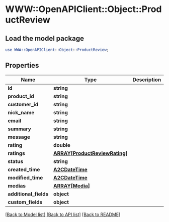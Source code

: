 # WWW::OpenAPIClient::Object::ProductReview

## Load the model package
```perl
use WWW::OpenAPIClient::Object::ProductReview;
```

## Properties
Name | Type | Description | Notes
------------ | ------------- | ------------- | -------------
**id** | **string** |  | [optional] 
**product_id** | **string** |  | [optional] 
**customer_id** | **string** |  | [optional] 
**nick_name** | **string** |  | [optional] 
**email** | **string** |  | [optional] 
**summary** | **string** |  | [optional] 
**message** | **string** |  | [optional] 
**rating** | **double** |  | [optional] 
**ratings** | [**ARRAY[ProductReviewRating]**](ProductReviewRating.md) |  | [optional] 
**status** | **string** |  | [optional] 
**created_time** | [**A2CDateTime**](A2CDateTime.md) |  | [optional] 
**modified_time** | [**A2CDateTime**](A2CDateTime.md) |  | [optional] 
**medias** | [**ARRAY[Media]**](Media.md) |  | [optional] 
**additional_fields** | **object** |  | [optional] 
**custom_fields** | **object** |  | [optional] 

[[Back to Model list]](../README.md#documentation-for-models) [[Back to API list]](../README.md#documentation-for-api-endpoints) [[Back to README]](../README.md)


